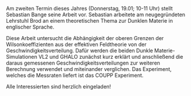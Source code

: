 Am zweiten Termin dieses Jahres (Donnerstag, 19.01; 10-11 Uhr) stellt Sebastian Bange seine Arbeit vor.
Sebastian arbeitete am neugegründeten Lehrstuhl Brod an einem theoretischen Thema zur Dunklen Materie in englischer Sprache.

Diese Arbeit untersucht die Abhängigkeit der oberen Grenzen der Wilsonkoeffizienten aus der effektiven Feldtheorie von der Geschwindigkeitsverteilung.
Dafür werden die beiden Dunkle Materie-Simulationen VL2 und GHALO zunächst kurz erklärt und anschließend die daraus gemessenen Geschwindigkeitsverteilungen zur weiteren Berechnung verwendet und miteinander verglichen.
Das Experiment, welches die Messraten liefert ist das COUPP Experiment.

Alle Interessierten sind herzlich eingeladen!

